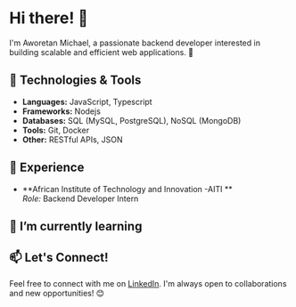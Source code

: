 # Hi there! 👋

I'm Aworetan Michael, a passionate  backend developer interested in building scalable and efficient web applications. 🚀

## 🔧 Technologies & Tools

- **Languages:** JavaScript, Typescript
- **Frameworks:** Nodejs
- **Databases:** SQL (MySQL, PostgreSQL), NoSQL (MongoDB)
- **Tools:** Git, Docker
- **Other:** RESTful APIs, JSON

## 💼 Experience

- **African Institute of Technology and Innovation -AITI **  
  *Role:* Backend Developer Intern  

## 🌱 I’m currently learning

## 📫 Let's Connect!

Feel free to connect with me on [LinkedIn](https://www.linkedin.com/in/michael-aworetan-a3711a207/). I'm always open to collaborations and new opportunities! 😊


<!---
michaelaworetan/michaelaworetan is a ✨ special ✨ repository because its `README.md` (this file) appears on your GitHub profile.
You can click the Preview link to take a look at your changes.
--->
